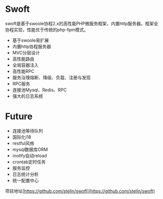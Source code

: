 # Swoft

swoft是基于swoole协程2.x的高性能PHP微服务框架，内置http服务器。框架全协程实现，性能优于传统的php-fpm模式。

* 基于swoole易扩展
* 内置http协程服务器
* MVC分层设计
* 高性能路由
* 全局容器注入
* 高性能RPC
* 服务治理熔断、降级、负载、注册与发现
* RPC服务
* 连接池Mysql、Redis、RPC
* 强大的日志系统

# Future

* 连接池等待队列
* 国际化i18
* restful风格
* mysql数据库ORM
* inotify自动reload
* crontab定时任务
* 服务监控
* 日志统计分析
* 统一配置中心

项目地址[https://github.com/stelin/swoft](https://github.com/stelin/swoft)


